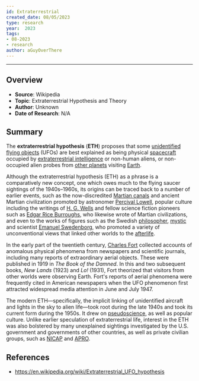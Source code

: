 ```yaml
---
id: Extraterrestrial
created_date: 08/05/2023
type: research
year:  2023
tags:
- 08-2023
- research
author: aGuyOverThere
---
```


----

## Overview

- **Source**: Wikipedia
- **Topic**: Extraterrestrial Hypothesis and Theory
- **Author**: Unknown
- **Date of Research**: N/A

## Summary

The **extraterrestrial hypothesis** (**ETH**) proposes that some [unidentified flying objects](https://en.wikipedia.org/wiki/Unidentified_flying_object "Unidentified flying object") (UFOs) are best explained as being physical [spacecraft](https://en.wikipedia.org/wiki/Spacecraft "Spacecraft") occupied by [extraterrestrial intelligence](https://en.wikipedia.org/wiki/Extraterrestrial_intelligence "Extraterrestrial intelligence") or non-human aliens, or non-occupied alien probes from [other planets](https://en.wikipedia.org/wiki/Extrasolar_planet "Extrasolar planet") visiting [Earth](https://en.wikipedia.org/wiki/Earth "Earth").

Although the extraterrestrial hypothesis (ETH) as a phrase is a comparatively new concept, one which owes much to the flying saucer sightings of the 1940s–1960s, its origins can be traced back to a number of earlier events, such as the now-discredited [Martian canals](https://en.wikipedia.org/wiki/Martian_canals "Martian canals") and ancient Martian civilization promoted by astronomer [Percival Lowell](https://en.wikipedia.org/wiki/Percival_Lowell "Percival Lowell"), popular culture including the writings of [H. G. Wells](https://en.wikipedia.org/wiki/H._G._Wells "H. G. Wells") and fellow science fiction pioneers such as [Edgar Rice Burroughs](https://en.wikipedia.org/wiki/Edgar_Rice_Burroughs "Edgar Rice Burroughs"), who likewise wrote of Martian civilizations, and even to the works of figures such as the Swedish [philosopher](https://en.wikipedia.org/wiki/Philosopher "Philosopher"), [mystic](https://en.wikipedia.org/wiki/Mysticism "Mysticism") and scientist [Emanuel Swedenborg](https://en.wikipedia.org/wiki/Emanuel_Swedenborg "Emanuel Swedenborg"), who promoted a variety of unconventional views that linked other worlds to the [afterlife](https://en.wikipedia.org/wiki/Afterlife "Afterlife").

In the early part of the twentieth century, [Charles Fort](https://en.wikipedia.org/wiki/Charles_Fort "Charles Fort") collected accounts of anomalous physical phenomena from newspapers and scientific journals, including many reports of extraordinary aerial objects. These were published in 1919 in _The Book of the Damned_. In this and two subsequent books, _New Lands_ (1923) and _Lo!_ (1931), Fort theorized that visitors from other worlds were observing Earth. Fort's reports of aerial phenomena were frequently cited in American newspapers when the UFO phenomenon first attracted widespread media attention in June and July 1947.

The modern ETH—specifically, the implicit linking of unidentified aircraft and lights in the sky to alien life—took root during the late 1940s and took its current form during the 1950s. It drew on [pseudoscience](https://en.wikipedia.org/wiki/Pseudoscience "Pseudoscience"), as well as popular culture. Unlike earlier speculation of extraterrestrial life, interest in the ETH was also bolstered by many unexplained sightings investigated by the U.S. government and governments of other countries, as well as private civilian groups, such as [NICAP](https://en.wikipedia.org/wiki/National_Investigations_Committee_On_Aerial_Phenomena "National Investigations Committee On Aerial Phenomena") and [APRO](https://en.wikipedia.org/wiki/Aerial_Phenomena_Research_Organization "Aerial Phenomena Research Organization").

## References
- https://en.wikipedia.org/wiki/Extraterrestrial_UFO_hypothesis


